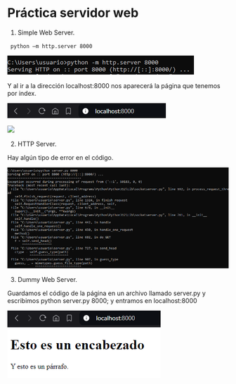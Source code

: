 # Práctica servidor web

1. Simple Web Server.
```
 python –m http.server 8000 
```

![](/img/intro/12.png)

Y al ir a la dirección localhost:8000 nos aparecerá la página que tenemos por index.

![](/img/intro/13.png)

![](/img/intro/S14.png)

2. HTTP Server.

Hay algún tipo de error en el código.

![](/img/intro/15.png)

3. Dummy Web Server.

Guardamos el código de la página en un archivo llamado server.py y escribimos 
python server.py 8000; y entramos en localhost:8000

![](/img/intro/16.png)
